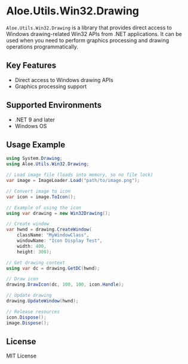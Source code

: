 # Aloe.Utils.Win32.Drawing

`Aloe.Utils.Win32.Drawing` is a library that provides direct access to Windows drawing-related Win32 APIs from .NET applications.
It can be used when you need to perform graphics processing and drawing operations programmatically.

## Key Features

* Direct access to Windows drawing APIs
* Graphics processing support

## Supported Environments

* .NET 9 and later
* Windows OS

## Usage Example

```csharp
using System.Drawing;
using Aloe.Utils.Win32.Drawing;

// Load image file (loads into memory, so no file lock)
var image = ImageLoader.Load("path/to/image.png");

// Convert image to icon
var icon = image.ToIcon();

// Example of using the icon
using var drawing = new Win32Drawing();

// Create window
var hwnd = drawing.CreateWindow(
    className: "MyWindowClass",
    windowName: "Icon Display Test",
    width: 400,
    height: 300);

// Get drawing context
using var dc = drawing.GetDC(hwnd);

// Draw icon
drawing.DrawIcon(dc, 100, 100, icon.Handle);

// Update drawing
drawing.UpdateWindow(hwnd);

// Release resources
icon.Dispose();
image.Dispose();
```

## License

MIT License
